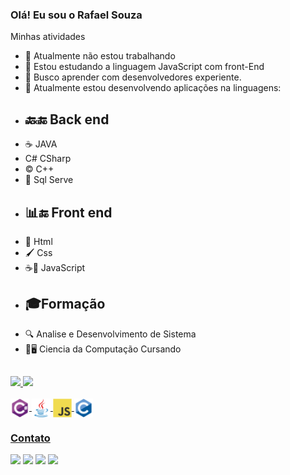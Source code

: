 ### Olá! Eu sou o Rafael Souza



Minhas atividades

- 🔭 Atualmente não estou trabalhando 
- 🌱 Estou estudando a linguagem JavaScript com front-End
- 👯 Busco aprender com desenvolvedores experiente.
- 👀 Atualmente estou desenvolvendo aplicações na linguagens:
- ##   🔙🔚 Back end
- ☕ JAVA
- C# CSharp
- ©  C++
- 🎲 Sql Serve
- ## 📊🔚 Front end 
- 📝 Html
- 🖌 Css
- ☕🔐 JavaScript
- ##  🎓Formação 
- 🔍 Analise e Desenvolvimento de Sistema 
- 🧪🖥 Ciencia da Computação Cursando


##

<div>
<a href="https://https://beacons.ai/Rafael-H-Souza">
  <img height="180em" src="https://github-readme-stats.vercel.app/api?username=Rafael-H-Souza&show_icons=true&theme=dracula&include_all_commits=true&count_private=true"/>
  <img height="180em" src="https://github-readme-stats.vercel.app/api/top-langs/?username=Rafael-H-Souza&layout=compact&langs_count=16&theme=dracula"/>
</div>
  

  
<div style = "display: inline_block"><br>
    <img align ="center" alt="Rafa-Csharp" height="30" width "40" src="https://github.com/devicons/devicon/blob/master/icons/csharp/csharp-original.svg">
     <img align ="center" alt="Rafa-Java" height="30" width "40" src="https://github.com/devicons/devicon/blob/master/icons/java/java-original.svg">
     <img align ="center" alt="Rafa-JavaScript" height="30" width "40" src="https://github.com/devicons/devicon/blob/master/icons/javascript/javascript-original.svg">
     <img align ="center" alt="Rafa-c" height="30" width "40" src="https://github.com/devicons/devicon/blob/master/icons/c/c-original.svg">
</div>
  
### Contato
  
<div>
    <a href = "https://www.linkedin.com/in/rafael-henrique-de-souza" target = "_black"><img src ="https://img.shields.io/badge/LinkedIn-0077B5?style=for-the-badge&logo=linkedin&logoColor=white" target = "_black"></a>  
  <a href = "https://twitter.com/Rafa_h_souza" target = "_black"><img src ="https://img.shields.io/badge/Twitter-1DA1F2?style=for-the-badge&logo=twitter&logoColor=white" target = "_black"></a>
  <a href = "https://www.instagram.com/rafael.h.souz/" target = "_black"><img src ="https://img.shields.io/badge/Instagram-E4405F?style=for-the-badge&logo=instagram&logoColor=white" target = "_black"></a>
  <a href = "mailto:rafael.h.souza@outlook.com" target = "_black"><img src ="https://img.shields.io/badge/Microsoft_Outlook-0078D4?style=for-the-badge&logo=microsoft-outlook&logoColor=white" target = "_black"></a>
  </div>
  
  
  ##
  
